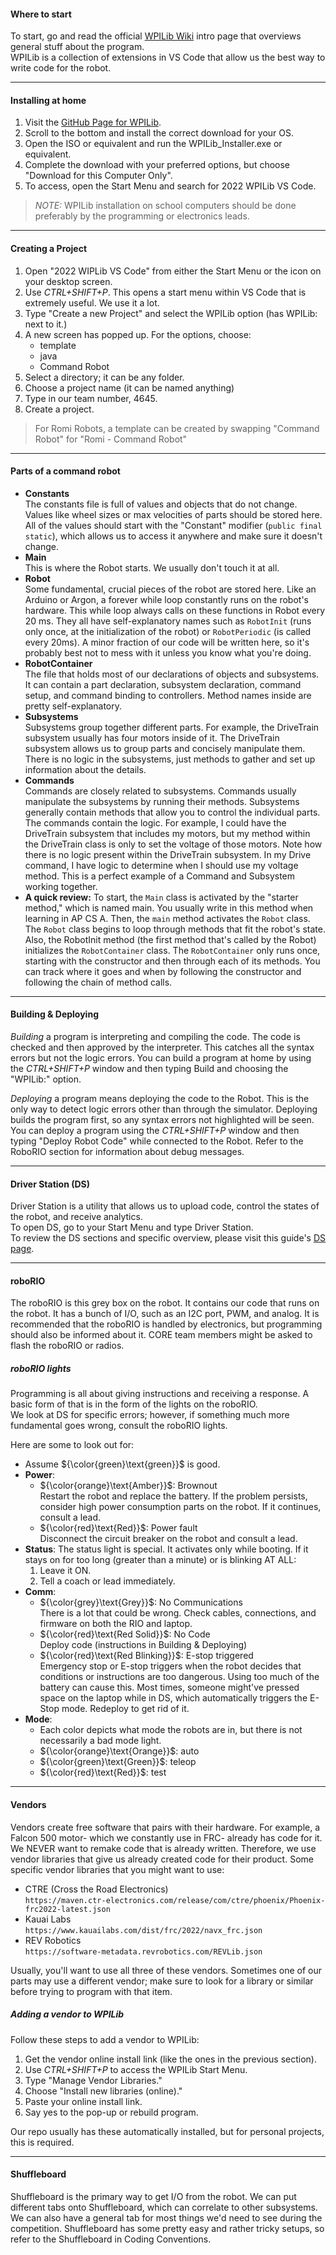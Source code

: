 #### Where to start
To start, go and read the official [WPILib Wiki](https://docs.wpilib.org/en/stable/docs/software/what-is-wpilib.html) intro page that overviews general stuff about the program.   
WPILib is a collection of extensions in VS Code that allow us the best way to write code for the robot.  
___
#### Installing at home
1. Visit the [GitHub Page for WPILib](https://github.com/wpilibsuite/allwpilib/releases/tag/v2022.4.1).
2. Scroll to the bottom and install the correct download for your OS.
3. Open the ISO or equivalent and run the WPILib_Installer.exe or equivalent.
4. Complete the download with your preferred options, but choose "Download for this Computer Only".
5. To access, open the Start Menu and search for 2022 WPILib VS Code.   

> *NOTE:* WPILib installation on school computers should be done preferably by the programming or electronics leads.
___
#### Creating a Project
1. Open "2022 WIPLib VS Code" from either the Start Menu or the icon on your desktop screen.
2. Use *CTRL+SHIFT+P*. This opens a start menu within VS Code that is extremely useful. We use it a lot.
3. Type "Create a new Project" and select the WPILib option (has WPILib: next to it.)
4. A new screen has popped up. For the options, choose:
     * template
     * java
     * Command Robot
5. Select a directory; it can be any folder.
6. Choose a project name (it can be named anything)
7. Type in our team number, 4645. 
8. Create a project.
> For Romi Robots, a template can be created by swapping "Command Robot" for "Romi - Command Robot" 
___
#### Parts of a command robot
* **Constants**    
    The constants file is full of values and objects that do not change. Values like wheel sizes or max velocities of parts should be stored here. All of the values should start with the "Constant" modifier (```public final static```), which allows us to access it anywhere and make sure it doesn't change.
* **Main**    
    This is where the Robot starts. We usually don't touch it at all.
* **Robot**    
     Some fundamental, crucial pieces of the robot are stored here. Like an Arduino or Argon, a forever while loop constantly runs on the robot's hardware. This while loop always calls on these functions in Robot every 20 ms. They all have self-explanatory names such as ```RobotInit``` (runs only once, at the initialization of the robot) or ```RobotPeriodic``` (is called every 20ms). A minor fraction of our code will be written here, so it's probably best not to mess with it unless you know what you're doing.
* **RobotContainer**    
    The file that holds most of our declarations of objects and subsystems. It can contain a part declaration, subsystem declaration, command setup, and command binding to controllers. Method names inside are pretty self-explanatory.     
* **Subsystems**    
    Subsystems group together different parts. For example, the DriveTrain subsystem usually has four motors inside of it. The DriveTrain subsystem allows us to group parts and concisely manipulate them. There is no logic in the subsystems, just methods to gather and set up information about the details.
* **Commands**    
    Commands are closely related to subsystems. Commands usually manipulate the subsystems by running their methods. Subsystems generally contain methods that allow you to control the individual parts. The commands contain the logic. For example, I could have the DriveTrain subsystem that includes my motors, but my method within the DriveTrain class is only to set the voltage of those motors. Note how there is no logic present within the DriveTrain subsystem. In my Drive command, I have logic to determine when I should use my voltage method. This is a perfect example of a Command and Subsystem working together.
* **A quick review:** To start, the ```Main``` class is activated by the "starter method," which is named main. You usually write in this method when learning in AP CS A. Then, the ```main``` method activates the ```Robot``` class. The ```Robot``` class begins to loop through methods that fit the robot's state. Also, the RobotInit method (the first method that's called by the Robot) initializes the ```RobotContainer``` class. The ```RobotContainer``` only runs once, starting with the constructor and then through each of its methods. You can track where it goes and when by following the constructor and following the chain of method calls.   
___
#### Building & Deploying 
*Building* a program is interpreting and compiling the code. The code is checked and then approved by the interpreter. This catches all the syntax errors but not the logic errors. You can build a program at home by using the *CTRL+SHIFT+P* window and then typing Build and choosing the "WPILib:" option.    

*Deploying* a program means deploying the code to the Robot. This is the only way to detect logic errors other than through the simulator. Deploying builds the program first, so any syntax errors not highlighted will be seen. You can deploy a program using the *CTRL+SHIFT+P* window and then typing "Deploy Robot Code" while connected to the Robot. Refer to the RoboRIO section for information about debug messages.
___
#### Driver Station (DS) 
Driver Station is a utility that allows us to upload code, control the states of the robot, and receive analytics.    
To open DS, go to your Start Menu and type Driver Station.    
To review the DS sections and specific overview, please visit this guide's [DS page](https://github.com/Aidan747/FRC-Offseason-2022/wiki/Tools#driverstation-ds).
___
#### roboRIO
The roboRIO is this grey box on the robot. It contains our code that runs on the robot. It has a bunch of I/O, such as an I2C port, PWM, and analog. It is recommended that the roboRIO is handled by electronics, but programming should also be informed about it. CORE team members might be asked to flash the roboRIO or radios.    

##### roboRIO lights
Programming is all about giving instructions and receiving a response. A basic form of that is in the form of the lights on the roboRIO.    
We look at DS for specific errors; however, if something much more fundamental goes wrong, consult the roboRIO lights.    
    
Here are some to look out for:    
* Assume ${\color{green}\text{green}}$ is good.
* **Power**: 
    * ${\color{orange}\text{Amber}}$: Brownout    
    Restart the robot and replace the battery. If the problem persists, consider high power consumption parts on the robot. If it continues, consult a lead.
    * ${\color{red}\text{Red}}$: Power fault    
    Disconnect the circuit breaker on the robot and consult a lead.
* **Status**:
    The status light is special. It activates only while booting. If it stays on for too long (greater than a minute) or is blinking AT ALL:
    1. Leave it ON.
    2. Tell a coach or lead immediately.
* **Comm**:
    * ${\color{grey}\text{Grey}}$: No Communications    
    There is a lot that could be wrong. Check cables, connections, and firmware on both the RIO and laptop.
    * ${\color{red}\text{Red Solid}}$: No Code    
    Deploy code (instructions in Building & Deploying)
    * ${\color{red}\text{Red Blinking}}$: E-stop triggered    
    Emergency stop or E-stop triggers when the robot decides that conditions or instructions are too dangerous. Using too much of the battery can cause this. Most times, someone might've pressed space on the laptop while in DS, which automatically triggers the E-Stop mode. Redeploy to get rid of it.
* **Mode**:
    * Each color depicts what mode the robots are in, but there is not necessarily a bad mode light.
    * ${\color{orange}\text{Orange}}$: auto
    * ${\color{green}\text{Green}}$: teleop
    * ${\color{red}\text{Red}}$: test
___
#### Vendors
Vendors create free software that pairs with their hardware. For example, a Falcon 500 motor- which we constantly use in FRC- already has code for it. We NEVER want to remake code that is already written. Therefore, we use vendor libraries that give us already created code for their product. Some specific vendor libraries that you might want to use:
* CTRE (Cross the Road Electronics)   
    ```https://maven.ctr-electronics.com/release/com/ctre/phoenix/Phoenix-frc2022-latest.json```
* Kauai Labs    
    ```https://www.kauailabs.com/dist/frc/2022/navx_frc.json```
* REV Robotics    
    ```https://software-metadata.revrobotics.com/REVLib.json```    

Usually, you'll want to use all three of these vendors. Sometimes one of our parts may use a different vendor; make sure to look for a library or similar before trying to program with that item.
    
##### Adding a vendor to WPILib
Follow these steps to add a vendor to WPILib:
1. Get the vendor online install link (like the ones in the previous section).
2. Use *CTRL+SHIFT+P* to access the WPILib Start Menu.
3. Type "Manage Vendor Libraries."
4. Choose "Install new libraries (online)."
5. Paste your online install link.
6. Say yes to the pop-up or rebuild program.    

Our repo usually has these automatically installed, but for personal projects, this is required.
___
#### Shuffleboard
Shuffleboard is the primary way to get I/O from the robot. We can put different tabs onto Shuffleboard, which can correlate to other subsystems. We can also have a general tab for most things we'd need to see during the competition. Shuffleboard has some pretty easy and rather tricky setups, so refer to the Shuffleboard in Coding Conventions. 